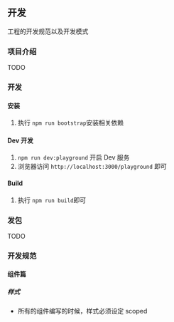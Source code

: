 ## 开发
工程的开发规范以及开发模式

### 项目介绍
TODO

### 开发

#### 安装
1. 执行 `npm run bootstrap`安装相关依赖
#### Dev 开发
1. `npm run dev:playground` 开启 Dev 服务
2. 浏览器访问 `http://localhost:3000/playground` 即可

#### Build
1. 执行 `npm run build`即可

### 发包
TODO

### 开发规范

#### 组件篇
##### 样式
- 所有的组件编写的时候，样式必须设定 scoped
